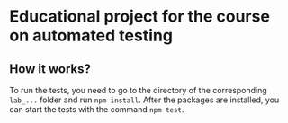 # Educational project for the course on automated testing

## How it works?

To run the tests, you need to go to the directory of the corresponding `lab_...` folder and run `npm install`. After the packages are installed, you can start the tests with the command `npm test`.
